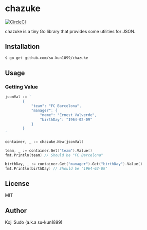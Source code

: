 # chazuke

[![CircleCI](https://circleci.com/gh/su-kun1899/chazuke.svg?style=svg)](https://circleci.com/gh/su-kun1899/chazuke)

chazuke is a tiny Go library that provides some utilities for JSON.

## Installation

```sh
$ go get github.com/su-kun1899/chazuke
```

## Usage

### Getting Value

```go
jsonVal := `
		{
			"team": "FC Barcelona",
			"manager": {
				"name": "Ernest Valverde",
				"birthDay": "1964-02-09"
			}
		}
`

container, _ := chazuke.New(jsonVal)

team, _ := container.Get("team").Value()
fmt.Println(team) // Should be "FC Barcelona"

birthDay, _ := container.Get("manager").Get("birthDay").Value()
fmt.Println(birthDay) // Should be "1964-02-09"
```

## License

MIT

## Author

Koji Sudo (a.k.a su-kun1899)
